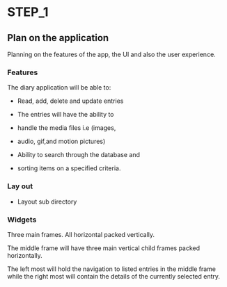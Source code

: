 # STEP_1

## Plan on the application

Planning on the features of the app, the UI
and also the user experience.

### Features

The diary application will be able to:

- Read, add, delete and update entries

- The entries will have the ability to
- handle the media files i.e (images,
- audio, gif,and motion pictures)

- Ability to search through the database and
- sorting items on a specified criteria.

### Lay out

- Layout sub directory

### Widgets

Three main frames. All horizontal packed
vertically.

The middle frame will have three main vertical
child frames packed horizontally.

The left most will hold the navigation to
listed entries in the middle frame while
the right most will contain the details
of the currently selected entry.
